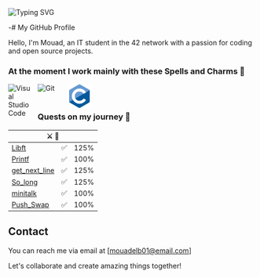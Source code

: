 <img src="https://readme-typing-svg.demolab.com?font=Press+Start+2P&pause=1000&color=07F700&background=000000&width=435&lines=Hello+World!" alt="Typing SVG" />
<br>


-# My GitHub Profile

Hello, I'm Mouad, an IT student in the 42 network with a passion for coding and open source projects.



### At the moment I work mainly with these Spells and Charms 🔮
<img align="left" alt="Visual Studio Code" width="50px" src="https://cdn.jsdelivr.net/gh/devicons/devicon/icons/vscode/vscode-original.svg" style="padding-right:10px;" />
<img align="left" alt="Git" width="50px" src="https://cdn.jsdelivr.net/gh/devicons/devicon/icons/git/git-original.svg" style="padding-right:10px;" />
<img align="left" alt="C" width="50px" src="https://github.com/devicons/devicon/blob/master/icons/c/c-original.svg" style="padding-right:10px;" />
<br>
<br>

### Quests on my journey 📜
<table>
    <thead>
        <tr>
            <th colspan="3"> ⚔️ 🐉 </th> 
        </tr>
    </thead>
    <tbody>
         <tr>
            <td><a href="https://github.com/mouadelbh/libft">Libft</td>
            <td> ✅ </td>
            <td>125%</td>
        </tr>
        <tr>
            <td><a href="https://github.com/mouadelbh/Printf">Printf</td>
            <td> ✅ </td>
            <td>100%</td>
        </tr>
        <tr>
            <td><a href="https://github.com/mouadelbh/get_next_line">get_next_line</td>
            <td> ✅ </td>
            <td>125%</td>
        </tr>
        <tr>
            <td><a href="https://github.com/mouadelbh/So_long">So_long</td>
            <td> ✅ </td>
            <td>125%</td>
        </tr>
        <tr>
            <td><a href="https://github.com/mouadelbh/minitalk">minitalk</td>
            <td> ✅ </td>
            <td>100%</td>
        </tr>
        <tr>
            <td><a href="https://github.com/mouadelbh/Push_Swap">Push_Swap</td>
            <td> ✅ </td>
            <td>100%</td>
        </tr>
</table>

## Contact

You can reach me via email at [mouadelb01@email.com]

Let's collaborate and create amazing things together!
